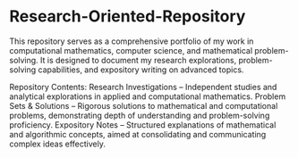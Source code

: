 # Research-Oriented-Repository
This repository serves as a comprehensive portfolio of my work in computational mathematics, computer science, and mathematical problem-solving. It is designed to document my research explorations, problem-solving capabilities, and expository writing on advanced topics.

Repository Contents:
Research Investigations – Independent studies and analytical explorations in applied and computational mathematics.
Problem Sets & Solutions – Rigorous solutions to mathematical and computational problems, demonstrating depth of understanding and problem-solving proficiency.
Expository Notes – Structured explanations of mathematical and algorithmic concepts, aimed at consolidating and communicating complex ideas effectively.
